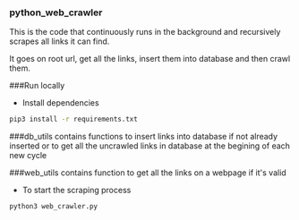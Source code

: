 ### python_web_crawler
This is the code that continuously runs in the background and recursively scrapes all 
links it can find.

It goes on root url, get all the links, insert them into database and then crawl them.

###Run locally
- Install dependencies

```bash
pip3 install -r requirements.txt
```
###db_utils contains functions to insert links into database if not already inserted 
or to get all the uncrawled links in database at the begining of each new cycle

###web_utils contains function to get all the links on a webpage if it's valid 

- To start the scraping process

```bash
python3 web_crawler.py
```

